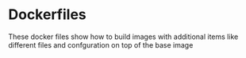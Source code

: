 # Dockerfiles

These docker files show how to build images with additional items like different files and confguration on top of the base image
